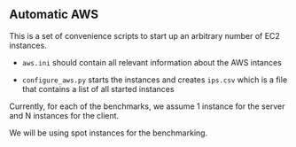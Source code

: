 ## Automatic AWS

This is a set of convenience scripts to start up an arbitrary number of EC2
instances.

* `aws.ini` should contain all relevant information about the AWS intances

* `configure_aws.py` starts the instances and creates `ips.csv` which is a file
  that contains a list of all started instances

Currently, for each of the benchmarks, we assume 1 instance for the server and
N instances for the client.

We will be using spot instances for the benchmarking.
